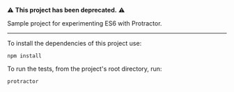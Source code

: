 ⚠️ **This project has been deprecated.** ⚠️

Sample project for experimenting ES6 with Protractor.

___

To install the dependencies of this project use:

```
npm install
```

To run the tests, from the project's root directory, run:

```
protractor
```
